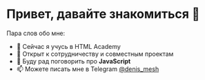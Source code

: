 # Привет, давайте знакомиться 👋

Пара слов обо мне:

- 🌱 Сейчас я учусь в HTML Academy 
- 👯 Открыт к сотрудничеству и совместным проектам
- 💬 Буду рад поговорить про **JavaScript**
- 📫 Можете писать мне в Telegram [@denis_mesh](https://t.me/denis_mesh)


